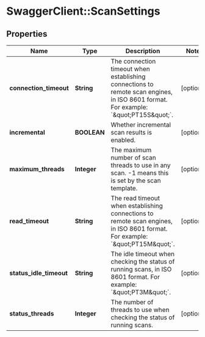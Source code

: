 # SwaggerClient::ScanSettings

## Properties
Name | Type | Description | Notes
------------ | ------------- | ------------- | -------------
**connection_timeout** | **String** | The connection timeout when establishing connections to remote scan engines, in ISO 8601 format. For example: &#x60;\&quot;PT15S\&quot;&#x60;. | [optional] 
**incremental** | **BOOLEAN** | Whether incremental scan results is enabled. | [optional] 
**maximum_threads** | **Integer** | The maximum number of scan threads to use in any scan. -1 means this is set by the scan template. | [optional] 
**read_timeout** | **String** | The read timeout when establishing connections to remote scan engines, in ISO 8601 format. For example: &#x60;\&quot;PT15M\&quot;&#x60;. | [optional] 
**status_idle_timeout** | **String** | The idle timeout when checking the status of running scans, in ISO 8601 format. For example: &#x60;\&quot;PT3M\&quot;&#x60;. | [optional] 
**status_threads** | **Integer** | The number of threads to use when checking the status of running scans. | [optional] 

